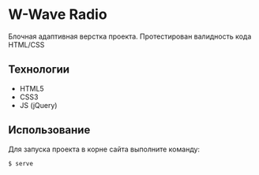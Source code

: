 # W-Wave Radio
Блочная адаптивная верстка проекта. Протестирован валидность кода HTML/CSS

## Технологии
- HTML5
- CSS3
- JS (jQuery)

## Использование
Для запуска проекта в корне сайта выполните команду:
```sh
$ serve
```
